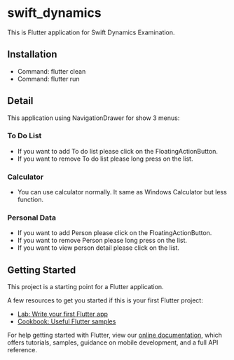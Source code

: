 # swift_dynamics

This is Flutter application for Swift Dynamics Examination.

## Installation

- Command: flutter clean
- Command: flutter run

## Detail

This application using NavigationDrawer for show 3 menus:

### To Do List

- If you want to add To do list please click on the FloatingActionButton.
- If you want to remove To do list please long press on the list.

### Calculator

- You can use calculator normally. It same as Windows Calculator but less function.

### Personal Data

- If you want to add Person please click on the FloatingActionButton.
- If you want to remove Person please long press on the list.
- If you want to view person detail please click on the list.

## Getting Started

This project is a starting point for a Flutter application.

A few resources to get you started if this is your first Flutter project:

- [Lab: Write your first Flutter app](https://flutter.dev/docs/get-started/codelab)
- [Cookbook: Useful Flutter samples](https://flutter.dev/docs/cookbook)

For help getting started with Flutter, view our
[online documentation](https://flutter.dev/docs), which offers tutorials,
samples, guidance on mobile development, and a full API reference.

